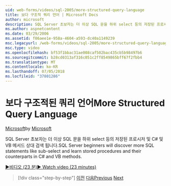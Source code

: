 ```yaml
---
uid: web-forms/videos/sql-2005/more-structured-query-language
title: 보다 구조적 쿼리 언어 | Microsoft Docs
author: microsoft
description: SQL Server 초보자는 더 이상 SQL 문을 하위 select 등의 저장된 프로시저 및 C# 및 VB 메서드 상대 검색 됩니다.
ms.author: aspnetcontent
ms.date: 03/29/2006
ms.assetid: f86aee1e-958a-4604-a593-dc40a1149239
msc.legacyurl: /web-forms/videos/sql-2005/more-structured-query-language
msc.type: video
ms.openlocfilehash: bf53f1bbac31ae008caf502bac435cb5b98497b6
ms.sourcegitcommit: b28cd0313af316c051c2ff8549865bff67f2fbb4
ms.translationtype: MT
ms.contentlocale: ko-KR
ms.lasthandoff: 07/05/2018
ms.locfileid: "37801286"
---
```

<a name="more-structured-query-language"></a><span data-ttu-id="71439-103">보다 구조적된 쿼리 언어</span><span class="sxs-lookup"><span data-stu-id="71439-103">More Structured Query Language</span></span>
====================
<span data-ttu-id="71439-104">[Microsoft](https://github.com/microsoft)</span><span class="sxs-lookup"><span data-stu-id="71439-104">by [Microsoft](https://github.com/microsoft)</span></span>

<span data-ttu-id="71439-105">SQL Server 초보자는 더 이상 SQL 문을 하위 select 등의 저장된 프로시저 및 C# 및 VB 메서드 상대 검색 됩니다.</span><span class="sxs-lookup"><span data-stu-id="71439-105">SQL Server beginners will discover more SQL statements like sub-select and learn stored procedures and their counterparts in C# and VB methods.</span></span>

[<span data-ttu-id="71439-106">&#9654;비디오 (23 분)</span><span class="sxs-lookup"><span data-stu-id="71439-106">&#9654; Watch video (23 minutes)</span></span>](https://channel9.msdn.com/Blogs/ASP-NET-Site-Videos/more-structured-query-language)

> [!div class="step-by-step"]
> <span data-ttu-id="71439-107">[이전](manipulating-database-data.md)
> [다음](understanding-security-and-network-connectivity.md)</span><span class="sxs-lookup"><span data-stu-id="71439-107">[Previous](manipulating-database-data.md)
[Next](understanding-security-and-network-connectivity.md)</span></span>
